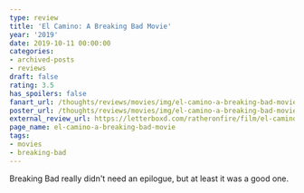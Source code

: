 ```yaml
---
type: review
title: 'El Camino: A Breaking Bad Movie'
year: '2019'
date: 2019-10-11 00:00:00
categories:
- archived-posts
- reviews
draft: false
rating: 3.5
has_spoilers: false
fanart_url: /thoughts/reviews/movies/img/el-camino-a-breaking-bad-movie_fanart.png
poster_url: /thoughts/reviews/movies/img/el-camino-a-breaking-bad-movie_poster.png
external_review_url: https://letterboxd.com/ratheronfire/film/el-camino-a-breaking-bad-movie/
page_name: el-camino-a-breaking-bad-movie
tags:
- movies
- breaking-bad
---
```


Breaking Bad really didn't need an epilogue, but at least it was a good one.

